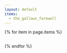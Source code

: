 ```yaml
---
layout: default
items:
  - the_gallows_farewell
---
```


{% for item in page.items %}

<div id="page-{{ item }}">
  <h2><a class="link"></a></h2>
  <p class="description"></p>
</div>
<script>
  var xhttp = new XMLHttpRequest();
  xhttp.onreadystatechange = function() {
    console.log(this.readystate + " " + this.status);
    if (this.readystate == 4 && this.status == 200) {
      var data = JSON.parse(this.responseText);
      console.log(data);
      var a = document.querySelector("#page-{{ item }} h2 .link");
      a.href = "https://eisoptrophobia.github.io" + data.url;
      a.innerText = data.name;
      document.querySelector("#page-{{ item }} .description").innerText = data.description;
    }
  }
  xhttp.open("GET", "https://eisoptrophobia.github.io/games/{{ item }}/data.json");
  xhttp.send();
</script>

{% endfor %}
